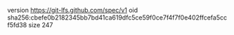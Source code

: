 version https://git-lfs.github.com/spec/v1
oid sha256:cbefe0b2182345bb7bd41ca619dfc5ce59f0ce7f4f7f0e402ffcefa5ccf5fd38
size 247
